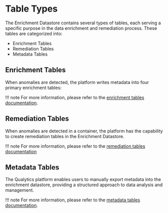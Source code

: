 # Table Types

The Enrichment Datastore contains several types of tables, each serving a specific purpose in the data enrichment and remediation process. These tables are categorized into:

- Enrichment Tables
- Remediation Tables
- Metadata Tables

## Enrichment Tables

When anomalies are detected, the platform writes metadata into four primary enrichment tables:

!!! note 
    For more information, please refer to the [enrichment tables documentation](../enrichment/enrichment-tables.md).

## Remediation Tables

When anomalies are detected in a container, the platform has the capability to create remediation tables in the Enrichment Datastore.

!!! note 
    For more information,  please refer to the [remediation tables documentation](../enrichment/remediation-tables.md)

## Metadata Tables

The Qualytics platform enables users to manually export metadata into the enrichment datastore, providing a structured approach to data analysis and management.

!!! note
    For more information, please refer to the [metadata tables documentation](../enrichment/metadata-tables.md).
